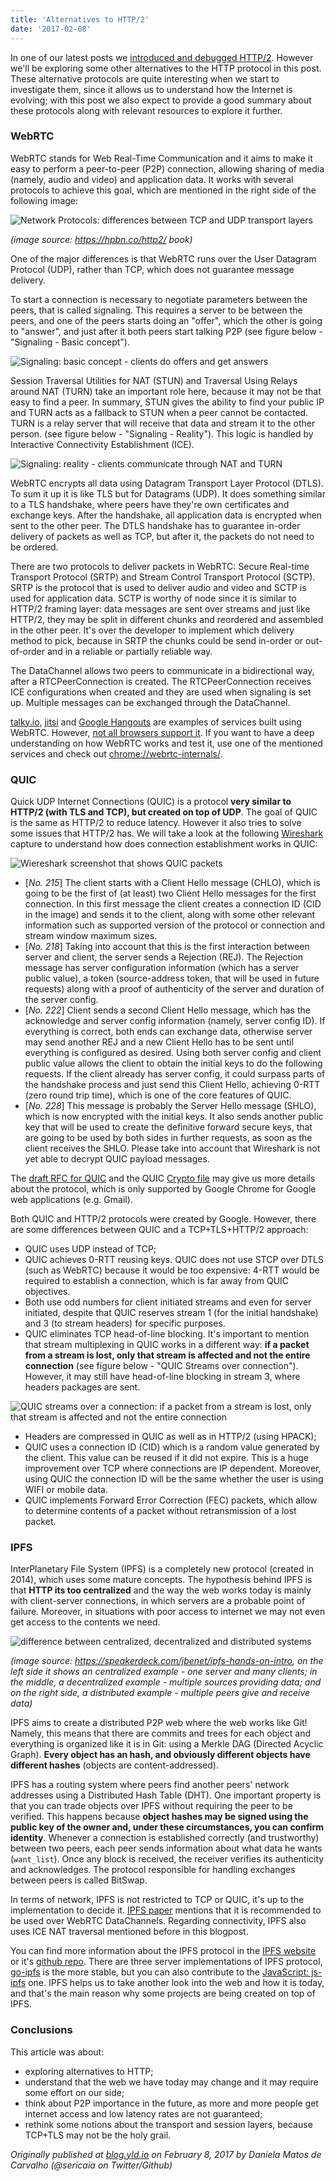 ```yaml
---
title: 'Alternatives to HTTP/2'
date: '2017-02-08'
---
```


In one of our latest posts we [introduced and debugged HTTP/2](https://blog.yld.io/2017/01/10/http-2-a-look-into-the-future-of-the-web/). However we'll be exploring some other alternatives to the HTTP protocol in this post. These alternative protocols are quite interesting when we start to investigate them, since it allows us to understand how the Internet is evolving; with this post we also expect to provide a good summary about these protocols along with relevant resources to explore it further.

### WebRTC

WebRTC stands for Web Real-Time Communication and it aims to make it easy to perform a peer-to-peer (P2P) connection, allowing sharing of media (namely, audio and video) and application data. It works with several protocols to achieve this goal, which are mentioned in the right side of the following image:

![Network Protocols: differences between TCP and UDP transport layers](https://hpbn.co/assets/diagrams/f91164cbbb944d8986c90a1e93afcd82.svg)

_(image source: https://hpbn.co/http2/ book)_

One of the major differences is that WebRTC runs over the User Datagram Protocol (UDP), rather than TCP, which does not guarantee message delivery.

To start a connection is necessary to negotiate parameters between the peers, that is called signaling. This requires a server to be between the peers, and one of the peers starts doing an "offer", which the other is going to "answer", and just after it both peers start talking P2P (see figure below - "Signaling - Basic concept").

![Signaling: basic concept - clients do offers and get answers](https://cloud.githubusercontent.com/assets/1150553/22289556/28cf4a6c-e2f4-11e6-83e4-b51e9002caef.png)

Session Traversal Utilities for NAT (STUN) and Traversal Using Relays around NAT (TURN) take an important role here, because it may not be that easy to find a peer. In summary, STUN gives the ability to find your public IP and TURN acts as a fallback to STUN when a peer cannot be contacted. TURN is a relay server that will receive that data and stream it to the other person. (see figure below - "Signaling - Reality"). This logic is handled by Interactive Connectivity Establishment (ICE).

![Signaling: reality - clients communicate through NAT and TURN](https://cloud.githubusercontent.com/assets/1150553/22289595/53d04aa4-e2f4-11e6-9176-bdb6e3b21175.png)

WebRTC encrypts all data using Datagram Transport Layer Protocol (DTLS). To sum it up it is like TLS but for Datagrams (UDP). It does something similar to a TLS handshake, where peers have they're own certificates and exchange keys. After the handshake, all application data is encrypted when sent to the other peer. The DTLS handshake has to guarantee in-order delivery of packets as well as TCP, but after it, the packets do not need to be ordered.

There are two protocols to deliver packets in WebRTC: Secure Real-time Transport Protocol (SRTP) and Stream Control Transport Protocol (SCTP). SRTP is the protocol that is used to deliver audio and video and SCTP is used for application data. SCTP is worthy of node since it is similar to HTTP/2 framing layer: data messages are sent over streams and just like HTTP/2, they may be split in different chunks and reordered and assembled in the other peer. It's over the developer to implement which delivery method to pick, because in SRTP the chunks could be send in-order or out-of-order and in a reliable or partially reliable way.

The DataChannel allows two peers to communicate in a bidirectional way, after a RTCPeerConnection is created. The RTCPeerConnection receives ICE configurations when created and they are used when signaling is set up. Multiple messages can be exchanged through the DataChannel.

[talky.io](https://talky.io/), [jitsi](https://meet.jit.si/) and [Google Hangouts](https://hangouts.google.com) are examples of services built using WebRTC. However, [not all browsers support it](http://iswebrtcreadyyet.com/).
If you want to have a deep understanding on how WebRTC works and test it, use one of the mentioned services and check out [chrome://webrtc-internals/](chrome://webrtc-internals/).

### QUIC

Quick UDP Internet Connections (QUIC) is a protocol **very similar to HTTP/2 (with TLS and TCP), but created on top of UDP**. The goal of QUIC is the same as HTTP/2 to reduce latency. However it also tries to solve some issues that HTTP/2 has. We will take a look at the following [Wireshark](https://www.wireshark.org) capture to understand how does connection establishment works in QUIC:

![Wiereshark screenshot that shows QUIC packets](https://cloud.githubusercontent.com/assets/1150553/22156875/1ca2ba3c-df2d-11e6-8b82-5fe510c04298.png)

- [*No. 215*] The client starts with a Client Hello message (CHLO), which is going to be the first of (at least) two Client Hello messages for the first connection. In this first message the client creates a connection ID (CID in the image) and sends it to the client, along with some other relevant information such as supported version of the protocol or connection and stream window maximum sizes.
- [*No. 218*] Taking into account that this is the first interaction between server and client, the server sends a Rejection (REJ). The Rejection message has server configuration information (which has a server public value), a token (source-address token, that will be used in future requests) along with a proof of authenticity of the server and duration of the server config.
- [*No. 222*] Client sends a second Client Hello message, which has the acknowledge and server config information (namely, server config ID). If everything is correct, both ends can exchange data, otherwise server may send another REJ and a new Client Hello has to be sent until everything is configured as desired. Using both server config and client public value allows the client to obtain the initial keys to do the following requests. If the client already has server config, it could surpass parts of the handshake process and just send this Client Hello, achieving 0-RTT (zero round trip time), which is one of the core features of QUIC.
- [*No. 228*] This message is probably the Server Hello message (SHLO), which is now encrypted with the initial keys. It also sends another public key that will be used to create the definitive forward secure keys, that are going to be used by both sides in further requests, as soon as the client receives the SHLO. Please take into account that Wireshark is not yet able to decrypt QUIC payload messages.

The [draft RFC for QUIC](https://tools.ietf.org/html/draft-tsvwg-quic-protocol-02) and the QUIC [Crypto file](https://docs.google.com/document/d/1g5nIXAIkN_Y-7XJW5K45IblHd_L2f5LTaDUDwvZ5L6g/edit) may give us more details about the protocol, which is only supported by Google Chrome for Google web applications (e.g. Gmail).

Both QUIC and HTTP/2 protocols were created by Google. However, there are some differences between QUIC and a TCP+TLS+HTTP/2 approach:

- QUIC uses UDP instead of TCP;
- QUIC achieves 0-RTT reusing keys. QUIC does not use STCP over DTLS (such as WebRTC) because it would be too expensive: 4-RTT would be required to establish a connection, which is far away from QUIC objectives.
- Both use odd numbers for client initiated streams and even for server initiated, despite that QUIC reserves stream 1 (for the initial handshake) and 3 (to stream headers) for specific purposes.
- QUIC eliminates TCP head-of-line blocking. It's important to mention that stream multiplexing in QUIC works in a different way: **if a packet from a stream is lost, only that stream is affected and not the entire connection** (see figure below - "QUIC Streams over connection"). However, it may still have head-of-line blocking in stream 3, where headers packages are sent.

![QUIC streams over a connection: if a packet from a stream is lost, only that stream is affected and not the entire connection](https://cloud.githubusercontent.com/assets/1150553/22290151/4341ea6e-e2f7-11e6-8bfb-f4dbdd7d583e.png)

- Headers are compressed in QUIC as well as in HTTP/2 (using HPACK);
- QUIC uses a connection ID (CID) which is a random value generated by the client. This value can be reused if it did not expire. This is a huge improvement over TCP where connections are IP dependent. Moreover, using QUIC the connection ID will be the same whether the user is using WIFI or mobile data.
- QUIC implements Forward Error Correction (FEC) packets, which allow to determine contents of a packet without retransmission of a lost packet.

### IPFS

InterPlanetary File System (IPFS) is a completely new protocol (created in 2014), which uses some mature concepts. The hypothesis behind IPFS is that **HTTP its too centralized** and the way the web works today is mainly with client-server connections, in which servers are a probable point of failure. Moreover, in situations with poor access to internet we may not even get access to the contents we need.

![difference between centralized, decentralized and distributed systems](https://cloud.githubusercontent.com/assets/1150553/22425086/5a042732-e6f1-11e6-8b1d-7c5129267e1a.png)

_(image source: https://speakerdeck.com/jbenet/ipfs-hands-on-intro, on the left side it shows an centralized example - one server and many clients; in the middle, a decentralized example - multiple sources providing data; and on the right side, a distributed example - multiple peers give and receive data)_

IPFS aims to create a distributed P2P web where the web works like Git! Namely, this means that there are commits and trees for each object and everything is organized like it is in Git: using a Merkle DAG (Directed Acyclic Graph). **Every object has an hash, and obviously different objects have different hashes** (objects are content-addressed).

IPFS has a routing system where peers find another peers' network addresses using a Distributed Hash Table (DHT). One important property is that you can trade objects over IPFS without requiring the peer to be verified. This happens because **object hashes may be signed using the public key of the owner and, under these circumstances, you can confirm identity**. Whenever a connection is established correctly (and trustworthy) between two peers, each peer sends information about what data he wants (`want_list`). Once any block is received, the receiver verifies its authenticity and acknowledges. The protocol responsible for handling exchanges between peers is called BitSwap.

In terms of network, IPFS is not restricted to TCP or QUIC, it's up to the implementation to decide it. [IPFS paper](https://www.google.pt/url?sa=t&rct=j&q=&esrc=s&source=web&cd=1&cad=rja&uact=8&ved=0ahUKEwj7g6Ks4unRAhXBNxQKHaLrCYgQFggbMAA&url=https%3A%2F%2Fipfs.io%2Fipfs%2FQmR7GSQM93Cx5eAg6a6yRzNde1FQv7uL6X1o4k7zrJa3LX%2Fipfs.draft3.pdf&usg=AFQjCNHK98DmEICO3ZuTowSg6FKbQ0mw1Q&sig2=n4Z8nvhJxsPfvQaGRfZMOA) mentions that it is recommended to be used over WebRTC DataChannels. Regarding connectivity, IPFS also uses ICE NAT traversal mentioned before in this blogpost.

You can find more information about the IPFS protocol in the [IPFS website](https://ipfs.io/) or it's [github repo](https://github.com/ipfs). There are three server implementations of IPFS protocol, [go-ipfs](https://github.com/ipfs/go-ipfs) is the more stable, but you can also contribute to the [JavaScript: js-ipfs](https://github.com/ipfs/js-ipfs) one. IPFS helps us to take another look into the web and how it is today, and that's the main reason why some projects are being created on top of IPFS.

### Conclusions

This article was about:

- exploring alternatives to HTTP;
- understand that the web we have today may change and it may require some effort on our side;
- think about P2P importance in the future, as more and more people get internet access and low latency rates are not guaranteed;
- rethink some notions about the transport and session layers, because TCP+TLS may not be the holy grail.

_Originally published at [blog.yld.io](https://blog.yld.io/) on February 8, 2017 by Daniela Matos de Carvalho (@sericaia on Twitter/Github)_

